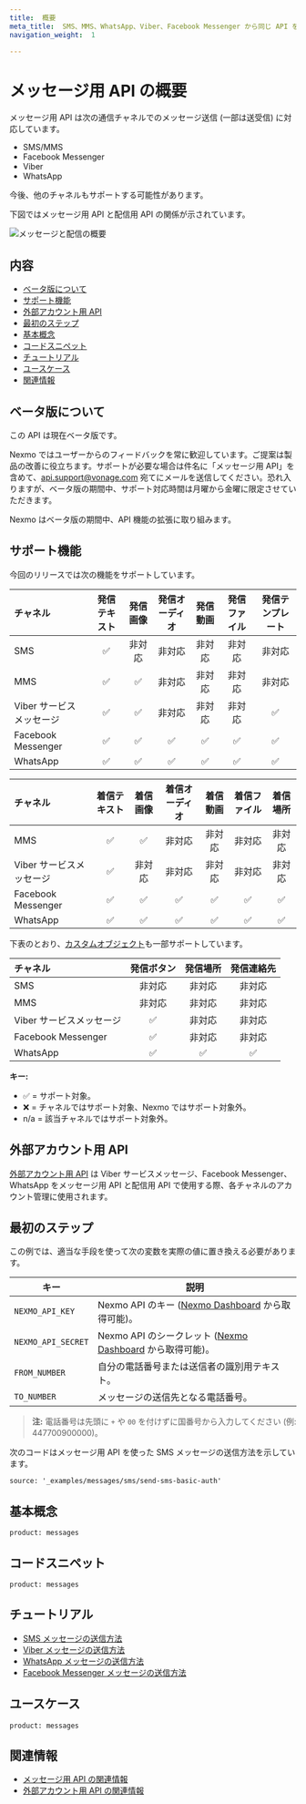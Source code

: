 ```yaml
---
title:  概要
meta_title:  SMS、MMS、WhatsApp、Viber、Facebook Messenger から同じ API を使ってメッセージを送信しましょう。
navigation_weight:  1

---
```



メッセージ用 API の概要
==============

メッセージ用 API は次の通信チャネルでのメッセージ送信 (一部は送受信) に対応しています。

* SMS/MMS
* Facebook Messenger
* Viber
* WhatsApp

今後、他のチャネルもサポートする可能性があります。

下図ではメッセージ用 API と配信用 API の関係が示されています。

![メッセージと配信の概要](/assets/images/messages-dispatch-overview.png)

内容
---

* [ベータ版について](#beta)
* [サポート機能](#supported-features)
* [外部アカウント用 API](#external-accounts-api)
* [最初のステップ](#getting-started)
* [基本概念](#concepts)
* [コードスニペット](#code-snippets)
* [チュートリアル](#tutorials)
* [ユースケース](#use-cases)
* [関連情報](#reference)

ベータ版について
--------

この API は現在ベータ版です。

Nexmo ではユーザーからのフィードバックを常に歓迎しています。ご提案は製品の改善に役立ちます。サポートが必要な場合は件名に「メッセージ用 API」を含めて、[api.support@vonage.com](mailto:api.support@vonage.com) 宛てにメールを送信してください。恐れ入りますが、ベータ版の期間中、サポート対応時間は月曜から金曜に限定させていただきます。

Nexmo はベータ版の期間中、API 機能の拡張に取り組みます。

サポート機能
------

今回のリリースでは次の機能をサポートしています。

| チャネル               | 発信テキスト | 発信画像 | 発信オーディオ | 発信動画 | 発信ファイル | 発信テンプレート |
|:-------------------|:------:|:----:|:-------:|:----:|:------:|:--------:|
| SMS                |   ✅    | 非対応  |   非対応   | 非対応  |  非対応   |   非対応    |
| MMS                |   ✅    |  ✅   |   非対応   | 非対応  |  非対応   |   非対応    |
| Viber サービスメッセージ    |   ✅    |  ✅   |   非対応   | 非対応  |  非対応   |    ✅     |
| Facebook Messenger |   ✅    |  ✅   |    ✅    |  ✅   |   ✅    |    ✅     |
| WhatsApp           |   ✅    |  ✅   |    ✅    |  ✅   |   ✅    |    ✅     |

| チャネル               | 着信テキスト | 着信画像 | 着信オーディオ | 着信動画 | 着信ファイル | 着信場所 |
|:-------------------|:------:|:----:|:-------:|:----:|:------:|:----:|
| MMS                |   ✅    |  ✅   |   非対応   | 非対応  |  非対応   | 非対応  |
| Viber サービスメッセージ    |   ✅    | 非対応  |   非対応   | 非対応  |  非対応   | 非対応  |
| Facebook Messenger |   ✅    |  ✅   |    ✅    |  ✅   |   ✅    |  ✅   |
| WhatsApp           |   ✅    |  ✅   |    ✅    |  ✅   |   ✅    |  ✅   |

下表のとおり、[カスタムオブジェクト](/messages/concepts/custom-objects)も一部サポートしています。

| チャネル               | 発信ボタン | 発信場所 | 発信連絡先 |
|:-------------------|:-----:|:----:|:-----:|
| SMS                |  非対応  | 非対応  |  非対応  |
| MMS                |  非対応  | 非対応  |  非対応  |
| Viber サービスメッセージ    |   ✅   | 非対応  |  非対応  |
| Facebook Messenger |   ✅   | 非対応  |  非対応  |
| WhatsApp           |   ✅   |  ✅   |   ✅   |

**キー:** 

* ✅ = サポート対象。
* ❌ = チャネルではサポート対象、Nexmo ではサポート対象外。
* n/a = 該当チャネルではサポート対象外。

外部アカウント用 API
------------

[外部アカウント用 API](/api/external-accounts) は Viber サービスメッセージ、Facebook Messenger、WhatsApp をメッセージ用 API と配信用 API で使用する際、各チャネルのアカウント管理に使用されます。

最初のステップ
-------

この例では、適当な手段を使って次の変数を実際の値に置き換える必要があります。

キー | 説明
-- | --
`NEXMO_API_KEY` | Nexmo API のキー ([Nexmo Dashboard](https://dashboard.nexmo.com) から取得可能)。
`NEXMO_API_SECRET` | Nexmo API のシークレット ([Nexmo Dashboard](https://dashboard.nexmo.com) から取得可能)。
`FROM_NUMBER` | 自分の電話番号または送信者の識別用テキスト。
`TO_NUMBER` | メッセージの送信先となる電話番号。

> **注:** 電話番号は先頭に `+` や `00` を付けずに国番号から入力してください (例: 447700900000)。

次のコードはメッセージ用 API を使った SMS メッセージの送信方法を示しています。

```code_snippets
source: '_examples/messages/sms/send-sms-basic-auth'
```

基本概念
----

```concept_list
product: messages
```

コードスニペット
--------

```code_snippet_list
product: messages
```

チュートリアル
-------

* [SMS メッセージの送信方法](/messages/tutorials/send-sms-with-messages/introduction)
* [Viber メッセージの送信方法](/messages/tutorials/send-viber-message/introduction)
* [WhatsApp メッセージの送信方法](/messages/tutorials/send-whatsapp-message/introduction)
* [Facebook Messenger メッセージの送信方法](/messages/tutorials/send-fbm-message/introduction)

ユースケース
------

```use_cases
product: messages
```

関連情報
----

* [メッセージ用 API の関連情報](/api/messages-olympus)
* [外部アカウント用 API の関連情報](/api/external-accounts)

